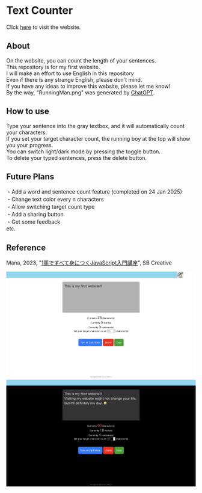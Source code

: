 # Text Counter
Click [here](https://appleple47.github.io/Text-Counter/) to visit the website.

## About
On the website, you can count the length of your sentences.\
This repository is for my first website.\
I will make an effort to use English in this repository\
Even if there is any strange English, please don't mind.\
If you have any ideas to improve this website, please let me know!\
By the way, "RunningMan.png" was generated by [ChatGPT](https://chatgpt.com/g/g-8sPlJ64Gn-tiyatutogpt).

## How to use 
Type your sentence into the gray textbox, and it will automatically count your characters.\
If you set your target character count, the running boy at the top will show you your progress.\
You can switch light/dark mode by pressing the toggle button.\
To delete your typed sentences, press the delete button.

## Future Plans
・Add a word and sentence count feature (completed on 24 Jan 2025)\
・Change text color every n characters\
・Allow switching target count type\
・Add a sharing button\
・Get some feedback\
  etc.

## Reference
Mana, 2023, "[1冊ですべて身につくJavaScript入門講座](https://www.sbcr.jp/product/4815615758/)", SB Creative

![Sample Image](./pictures/ScreenShot1.png)
![Sample Image](./pictures/ScreenShot2.png)